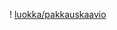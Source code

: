! [luokka/pakkauskaavio](https://raw.githubusercontent.com/noorarytila/ot-harjoitustyo/master/dokumentaatio/Moodtracker%20luokka_pakkauskaavio.png)

